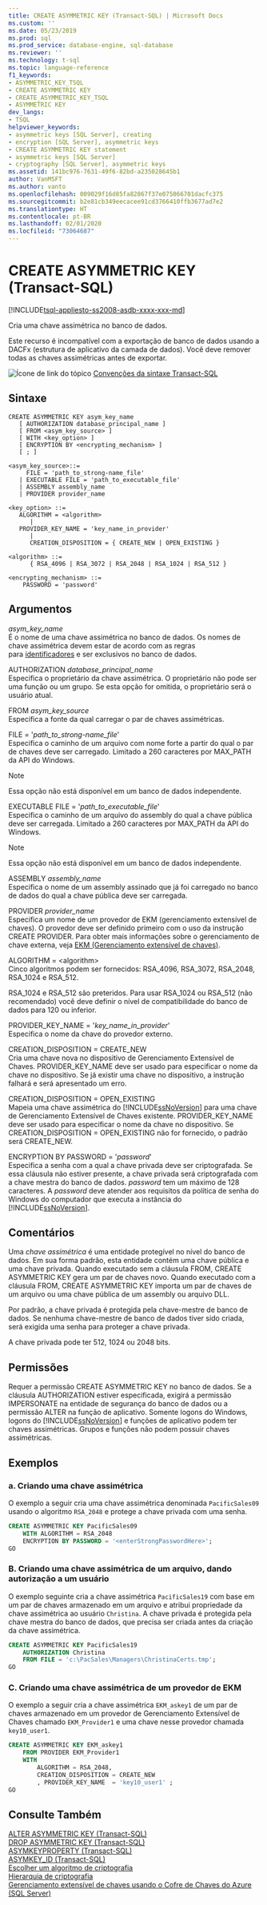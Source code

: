 ```yaml
---
title: CREATE ASYMMETRIC KEY (Transact-SQL) | Microsoft Docs
ms.custom: ''
ms.date: 05/23/2019
ms.prod: sql
ms.prod_service: database-engine, sql-database
ms.reviewer: ''
ms.technology: t-sql
ms.topic: language-reference
f1_keywords:
- ASYMMETRIC_KEY_TSQL
- CREATE ASYMMETRIC KEY
- CREATE_ASYMMETRIC_KEY_TSQL
- ASYMMETRIC KEY
dev_langs:
- TSQL
helpviewer_keywords:
- asymmetric keys [SQL Server], creating
- encryption [SQL Server], asymmetric keys
- CREATE ASYMMETRIC KEY statement
- asymmetric keys [SQL Server]
- cryptography [SQL Server], asymmetric keys
ms.assetid: 141bc976-7631-49f6-82bd-a235028645b1
author: VanMSFT
ms.author: vanto
ms.openlocfilehash: 009029f16d85fa82867f37e075066701dacfc375
ms.sourcegitcommit: b2e81cb349eecacee91cd3766410ffb3677ad7e2
ms.translationtype: HT
ms.contentlocale: pt-BR
ms.lasthandoff: 02/01/2020
ms.locfileid: "73064687"
---
```

# <a name="create-asymmetric-key-transact-sql"></a>CREATE ASYMMETRIC KEY (Transact-SQL)
[!INCLUDE[tsql-appliesto-ss2008-asdb-xxxx-xxx-md](../../includes/tsql-appliesto-ss2008-asdb-xxxx-xxx-md.md)]

  Cria uma chave assimétrica no banco de dados.  
  
 Este recurso é incompatível com a exportação de banco de dados usando a DACFx (estrutura de aplicativo da camada de dados). Você deve remover todas as chaves assimétricas antes de exportar.  
  
 ![Ícone de link do tópico](../../database-engine/configure-windows/media/topic-link.gif "Ícone de link do tópico") [Convenções da sintaxe Transact-SQL](../../t-sql/language-elements/transact-sql-syntax-conventions-transact-sql.md)  
  
## <a name="syntax"></a>Sintaxe  
  
```  
CREATE ASYMMETRIC KEY asym_key_name   
   [ AUTHORIZATION database_principal_name ]  
   [ FROM <asym_key_source> ]  
   [ WITH <key_option> ] 
   [ ENCRYPTION BY <encrypting_mechanism> ] 
   [ ; ]
  
<asym_key_source>::=  
     FILE = 'path_to_strong-name_file'  
   | EXECUTABLE FILE = 'path_to_executable_file'  
   | ASSEMBLY assembly_name  
   | PROVIDER provider_name  
  
<key_option> ::=  
   ALGORITHM = <algorithm>  
      |  
   PROVIDER_KEY_NAME = 'key_name_in_provider'  
      |  
      CREATION_DISPOSITION = { CREATE_NEW | OPEN_EXISTING }  
  
<algorithm> ::=  
      { RSA_4096 | RSA_3072 | RSA_2048 | RSA_1024 | RSA_512 }   
  
<encrypting_mechanism> ::=  
    PASSWORD = 'password'   
```  
  
## <a name="arguments"></a>Argumentos  
 *asym_key_name*  
 É o nome de uma chave assimétrica no banco de dados. Os nomes de chave assimétrica devem estar de acordo com as regras para [identificadores](../../relational-databases/databases/database-identifiers.md) e ser exclusivos no banco de dados.  

 AUTHORIZATION *database_principal_name*  
 Especifica o proprietário da chave assimétrica. O proprietário não pode ser uma função ou um grupo. Se esta opção for omitida, o proprietário será o usuário atual.  
  
 FROM *asym_key_source*  
 Especifica a fonte da qual carregar o par de chaves assimétricas.  
  
 FILE = '*path_to_strong-name_file*'  
 Especifica o caminho de um arquivo com nome forte a partir do qual o par de chaves deve ser carregado. Limitado a 260 caracteres por MAX_PATH da API do Windows.  
  
> [!NOTE]  
>  Essa opção não está disponível em um banco de dados independente.  
  
 EXECUTABLE FILE = '*path_to_executable_file*'  
 Especifica o caminho de um arquivo do assembly do qual a chave pública deve ser carregada. Limitado a 260 caracteres por MAX_PATH da API do Windows.  
  
> [!NOTE]  
>  Essa opção não está disponível em um banco de dados independente.  
  
 ASSEMBLY *assembly_name*  
 Especifica o nome de um assembly assinado que já foi carregado no banco de dados do qual a chave pública deve ser carregada.  
  
 PROVIDER *provider_name*  
 Especifica um nome de um provedor de EKM (gerenciamento extensível de chaves). O provedor deve ser definido primeiro com o uso da instrução CREATE PROVIDER. Para obter mais informações sobre o gerenciamento de chave externa, veja [EKM &#40;Gerenciamento extensível de chaves&#41;](../../relational-databases/security/encryption/extensible-key-management-ekm.md).  
  
 ALGORITHM = \<algorithm>  
 Cinco algoritmos podem ser fornecidos: RSA_4096, RSA_3072, RSA_2048, RSA_1024 e RSA_512.  
  
 RSA_1024 e RSA_512 são preteridos. Para usar RSA_1024 ou RSA_512 (não recomendado) você deve definir o nível de compatibilidade do banco de dados para 120 ou inferior.  
  
 PROVIDER_KEY_NAME = '*key_name_in_provider*'  
 Especifica o nome da chave do provedor externo.  
  
 CREATION_DISPOSITION = CREATE_NEW  
 Cria uma chave nova no dispositivo de Gerenciamento Extensível de Chaves. PROVIDER_KEY_NAME deve ser usado para especificar o nome da chave no dispositivo. Se já existir uma chave no dispositivo, a instrução falhará e será apresentado um erro.  
  
 CREATION_DISPOSITION = OPEN_EXISTING  
 Mapeia uma chave assimétrica do [!INCLUDE[ssNoVersion](../../includes/ssnoversion-md.md)] para uma chave de Gerenciamento Extensível de Chaves existente. PROVIDER_KEY_NAME deve ser usado para especificar o nome da chave no dispositivo. Se CREATION_DISPOSITION = OPEN_EXISTING não for fornecido, o padrão será CREATE_NEW.  
  
 ENCRYPTION BY PASSWORD = '*password*'  
 Especifica a senha com a qual a chave privada deve ser criptografada. Se essa cláusula não estiver presente, a chave privada será criptografada com a chave mestra do banco de dados. *password* tem um máximo de 128 caracteres. A *password* deve atender aos requisitos da política de senha do Windows do computador que executa a instância do [!INCLUDE[ssNoVersion](../../includes/ssnoversion-md.md)].  
  
## <a name="remarks"></a>Comentários  
 Uma *chave assimétrica* é uma entidade protegível no nível do banco de dados. Em sua forma padrão, esta entidade contém uma chave pública e uma chave privada. Quando executado sem a cláusula FROM, CREATE ASYMMETRIC KEY gera um par de chaves novo. Quando executado com a cláusula FROM, CREATE ASYMMETRIC KEY importa um par de chaves de um arquivo ou uma chave pública de um assembly ou arquivo DLL.  
  
 Por padrão, a chave privada é protegida pela chave-mestre de banco de dados. Se nenhuma chave-mestre de banco de dados tiver sido criada, será exigida uma senha para proteger a chave privada.  
  
 A chave privada pode ter 512, 1024 ou 2048 bits.  
  
## <a name="permissions"></a>Permissões  
 Requer a permissão CREATE ASYMMETRIC KEY no banco de dados. Se a cláusula AUTHORIZATION estiver especificada, exigirá a permissão IMPERSONATE na entidade de segurança do banco de dados ou a permissão ALTER na função de aplicativo. Somente logons do Windows, logons do [!INCLUDE[ssNoVersion](../../includes/ssnoversion-md.md)] e funções de aplicativo podem ter chaves assimétricas. Grupos e funções não podem possuir chaves assimétricas.  
  
## <a name="examples"></a>Exemplos  
  
### <a name="a-creating-an-asymmetric-key"></a>a. Criando uma chave assimétrica  
 O exemplo a seguir cria uma chave assimétrica denominada `PacificSales09` usando o algoritmo `RSA_2048` e protege a chave privada com uma senha.  
  
```sql  
CREATE ASYMMETRIC KEY PacificSales09   
    WITH ALGORITHM = RSA_2048   
    ENCRYPTION BY PASSWORD = '<enterStrongPasswordHere>';   
GO  
```  
  
### <a name="b-creating-an-asymmetric-key-from-a-file-giving-authorization-to-a-user"></a>B. Criando uma chave assimétrica de um arquivo, dando autorização a um usuário  
 O exemplo seguinte cria a chave assimétrica `PacificSales19` com base em um par de chaves armazenado em um arquivo e atribui propriedade da chave assimétrica ao usuário `Christina`. A chave privada é protegida pela chave mestra do banco de dados, que precisa ser criada antes da criação da chave assimétrica.  
  
```sql  
CREATE ASYMMETRIC KEY PacificSales19  
    AUTHORIZATION Christina  
    FROM FILE = 'c:\PacSales\Managers\ChristinaCerts.tmp';  
GO  
```  
  
### <a name="c-creating-an-asymmetric-key-from-an-ekm-provider"></a>C. Criando uma chave assimétrica de um provedor de EKM  
 O exemplo a seguir cria a chave assimétrica `EKM_askey1` de um par de chaves armazenado em um provedor de Gerenciamento Extensível de Chaves chamado `EKM_Provider1` e uma chave nesse provedor chamada `key10_user1`.  
  
```sql  
CREATE ASYMMETRIC KEY EKM_askey1   
    FROM PROVIDER EKM_Provider1  
    WITH   
        ALGORITHM = RSA_2048,   
        CREATION_DISPOSITION = CREATE_NEW  
        , PROVIDER_KEY_NAME  = 'key10_user1' ;  
GO  
```  
  
## <a name="see-also"></a>Consulte Também  
 [ALTER ASYMMETRIC KEY &#40;Transact-SQL&#41;](../../t-sql/statements/alter-asymmetric-key-transact-sql.md)  
 [DROP ASYMMETRIC KEY &#40;Transact-SQL&#41;](../../t-sql/statements/drop-asymmetric-key-transact-sql.md)  
 [ASYMKEYPROPERTY &#40;Transact-SQL&#41;](../../t-sql/functions/asymkeyproperty-transact-sql.md)  
 [ASYMKEY_ID &#40;Transact-SQL&#41;](../../t-sql/functions/asymkey-id-transact-sql.md)  
 [Escolher um algoritmo de criptografia](../../relational-databases/security/encryption/choose-an-encryption-algorithm.md)  
 [Hierarquia de criptografia](../../relational-databases/security/encryption/encryption-hierarchy.md)  
 [Gerenciamento extensível de chaves usando o Cofre de Chaves do Azure &#40;SQL Server&#41;](../../relational-databases/security/encryption/extensible-key-management-using-azure-key-vault-sql-server.md)  
  
  
